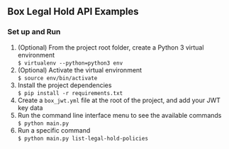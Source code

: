 ## Box Legal Hold API Examples 
### Set up and Run  
1. (Optional) From the project root folder, create a Python 3 virtual environment  
`$ virtualenv --python=python3 env`  
2. (Optional) Activate the virtual environment  
`$ source env/bin/activate`  
3. Install the project dependencies  
`$ pip install -r requirements.txt` 
4. Create a `box_jwt.yml` file at the root of the project, and add your JWT key data  
5. Run the command line interface menu to see the available commands  
`$ python main.py` 
6. Run a specific command  
`$ python main.py list-legal-hold-policies` 